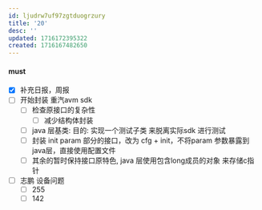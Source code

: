 ```yaml
---
id: ljudrw7uf97zgtduogrzury
title: '20'
desc: ''
updated: 1716172395322
created: 1716167482650
---
```


#### must
- [x] 补充日报，周报
- [ ] 开始封装 重汽avm sdk
  - [ ] 检查原接口的复杂性
    - [ ] 减少结构体封装
  - [ ] java 层基类: 目的: 实现一个测试子类 来脱离实际sdk 进行测试
  - [ ] 封装 init param 部分的接口，改为 cfg + init，不将param 参数暴露到 java层，直接使用配置文件
  - [ ] 其余的暂时保持接口原特色, java 层使用包含long成员的对象 来存储c指针
- [ ] 志鹏 设备问题
  - [ ] 255
  - [ ] 142